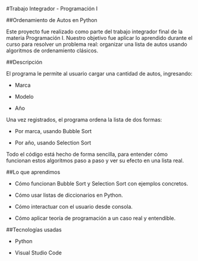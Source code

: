 #Trabajo Integrador - Programación I

##Ordenamiento de Autos en Python

Este proyecto fue realizado como parte del trabajo integrador final de la materia Programación I. Nuestro objetivo fue aplicar lo aprendido durante el curso para resolver un problema real: organizar una lista de autos usando algoritmos de ordenamiento clásicos.


##Descripción

El programa le permite al usuario cargar una cantidad de autos, ingresando:

- Marca

- Modelo

- Año

Una vez registrados, el programa ordena la lista de dos formas:

+ Por marca, usando Bubble Sort

+ Por año, usando Selection Sort

Todo el código está hecho de forma sencilla, para entender cómo funcionan estos algoritmos paso a paso y ver su efecto en una lista real.


##Lo que aprendimos

* Cómo funcionan Bubble Sort y Selection Sort con ejemplos concretos.

* Cómo usar listas de diccionarios en Python.

* Cómo interactuar con el usuario desde consola.

* Cómo aplicar teoría de programación a un caso real y entendible.


##Tecnologías usadas

- Python

- Visual Studio Code

